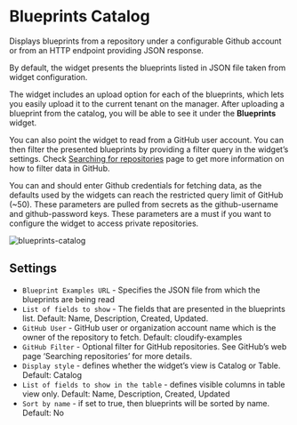 # Blueprints Catalog

Displays blueprints from a repository under a configurable Github account or from an HTTP endpoint providing JSON response.

By default, the widget presents the blueprints listed in JSON file taken from widget configuration.

The widget includes an upload option for each of the blueprints, which lets you easily upload it to the current tenant on the manager.
After uploading a blueprint from the catalog, you will be able to see it under the **Blueprints** widget.

You can also point the widget to read from a GitHub user account.
You can then filter the presented blueprints by providing a filter query in the widget’s settings. Check [Searching for repositories](https://help.github.com/en/github/searching-for-information-on-github/searching-for-repositories) page to get more information on how to filter data in GitHub.

You can and should enter Github credentials for fetching data, as the defaults used by the widgets can reach the restricted query limit of GitHub (~50).
These parameters are pulled from secrets as the github-username and github-password keys.
These parameters are a must if you want to configure the widget to access private repositories.

![blueprints-catalog]( /images/ui/widgets/blueprints-catalog.png )


## Settings

* `Blueprint Examples URL` - Specifies the JSON file from which the blueprints are being read
* `List of fields to show` - The fields that are presented in the blueprints list. Default: Name, Description, Created, Updated.
* `GitHub User` - GitHub user or organization account name which is the owner of the repository to fetch. Default: cloudify-examples
* `GitHub Filter` - Optional filter for GitHub repositories. See GitHub’s web page ‘Searching repositories’ for more details.
* `Display style` - defines whether the widget’s view is Catalog or Table. Default: Catalog
* `List of fields to show in the table` - defines visible columns in table view only. Default: Name, Description, Created, Updated
* `Sort by name` -  if set to true, then blueprints will be sorted by name. Default: No
